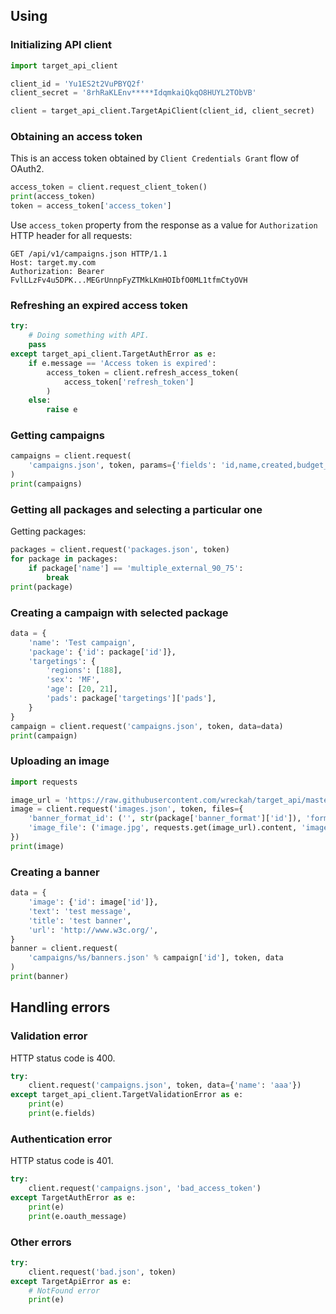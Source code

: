 ## Using

### Initializing API client
```python
import target_api_client

client_id = 'Yu1ES2t2VuPBYQ2f'
client_secret = '8rhRaKLEnv*****IdqmkaiQkqO8HUYL2TObVB'

client = target_api_client.TargetApiClient(client_id, client_secret)
```

### Obtaining an access token
This is an access token obtained by `Client Credentials Grant` flow of OAuth2.
```python
access_token = client.request_client_token()
print(access_token)
token = access_token['access_token']
```

Use `access_token` property from the response as a value for `Authorization`
HTTP header for all requests:
```
GET /api/v1/campaigns.json HTTP/1.1
Host: target.my.com
Authorization: Bearer FvlLLzFv4u5DPK...MEGrUnnpFyZTMkLKmHOIbfO0ML1tfmCtyOVH
```

### Refreshing an expired access token
```python
try:
    # Doing something with API.
    pass
except target_api_client.TargetAuthError as e:
    if e.message == 'Access token is expired':
        access_token = client.refresh_access_token(
            access_token['refresh_token']
        )
    else:
        raise e
```

### Getting campaigns

```python
campaigns = client.request(
    'campaigns.json', token, params={'fields': 'id,name,created,budget_limit'}
)
print(campaigns)
```

### Getting all packages and selecting a particular one
Getting packages:
```python
packages = client.request('packages.json', token)
for package in packages:
    if package['name'] == 'multiple_external_90_75':
        break
print(package)
```

### Creating a campaign with selected package
```python
data = {
    'name': 'Test campaign',
    'package': {'id': package['id']},
    'targetings': {
        'regions': [188],
        'sex': 'MF',
        'age': [20, 21],
        'pads': package['targetings']['pads'],
    }
}
campaign = client.request('campaigns.json', token, data=data)
print(campaign)
```

### Uploading an image
```python
import requests

image_url = 'https://raw.githubusercontent.com/wreckah/target_api/master/image.jpg'
image = client.request('images.json', token, files={
    'banner_format_id': ('', str(package['banner_format']['id']), 'form-data'),
    'image_file': ('image.jpg', requests.get(image_url).content, 'image/jpeg'),
})
print(image)
```

### Creating a banner
```python
data = {
    'image': {'id': image['id']},
    'text': 'test message',
    'title': 'test banner',
    'url': 'http://www.w3c.org/',
}
banner = client.request(
    'campaigns/%s/banners.json' % campaign['id'], token, data
)
print(banner)
```

## Handling errors

### Validation error
HTTP status code is 400.
```python
try:
    client.request('campaigns.json', token, data={'name': 'aaa'})
except target_api_client.TargetValidationError as e:
    print(e)
    print(e.fields)
```

### Authentication error
HTTP status code is 401.
```python
try:
    client.request('campaigns.json', 'bad_access_token')
except TargetAuthError as e:
    print(e)
    print(e.oauth_message)
```

### Other errors
```python
try:
    client.request('bad.json', token)
except TargetApiError as e:
    # NotFound error
    print(e)
```
